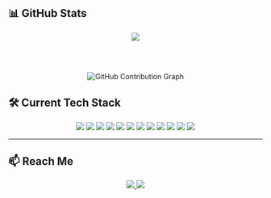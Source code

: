 ## 📊 GitHub Stats

<div align="center">

  <img src="https://github-readme-stats.vercel.app/api?username=farhanahmedanik59&show_icons=true&theme=tokyonight&hide_title=true&count_private=true&hide=prs,issues" />
  
  <br/><br/>
  
  ![GitHub Contribution Graph](https://activity-graph.herokuapp.com/graph?username=farhanahmedanik59&theme=tokyonight)

</div>

## 🛠️ Current Tech Stack

<div align="center">

<!-- Frontend -->
<img src="https://img.shields.io/badge/HTML5-E34F26?style=for-the-badge&logo=html5&logoColor=white"/>
<img src="https://img.shields.io/badge/CSS3-1572B6?style=for-the-badge&logo=css3&logoColor=white"/>
<img src="https://img.shields.io/badge/Tailwind_CSS-38B2AC?style=for-the-badge&logo=tailwind-css&logoColor=white"/>
<img src="https://img.shields.io/badge/JavaScript-F7DF1E?style=for-the-badge&logo=javascript&logoColor=black"/>
<img src="https://img.shields.io/badge/React-61DAFB?style=for-the-badge&logo=react&logoColor=black"/>

<!-- Backend & DB -->
<img src="https://img.shields.io/badge/Node.js-339933?style=for-the-badge&logo=nodedotjs&logoColor=white"/>
<img src="https://img.shields.io/badge/Express.js-000000?style=for-the-badge&logo=express&logoColor=white"/>
<img src="https://img.shields.io/badge/MongoDB-47A248?style=for-the-badge&logo=mongodb&logoColor=white"/>
<img src="https://img.shields.io/badge/Firebase-FFCA28?style=for-the-badge&logo=firebase&logoColor=black"/>

<!-- Tools -->
<img src="https://img.shields.io/badge/Git-F05032?style=for-the-badge&logo=git&logoColor=white"/>
<img src="https://img.shields.io/badge/GitHub-181717?style=for-the-badge&logo=github&logoColor=white"/>
<img src="https://img.shields.io/badge/VS%20Code-007ACC?style=for-the-badge&logo=visual-studio-code&logoColor=white"/>

</div>

---

## 📫 Reach Me

<div align="center">

<a href="https://facebook.com/farhanahmedanik59" target="_blank">
  <img src="https://img.shields.io/badge/Facebook-1877F2?style=for-the-badge&logo=facebook&logoColor=white"/>
</a>

<a href="https://linkedin.com/in/farhanahmedanik59" target="_blank">
  <img src="https://img.shields.io/badge/LinkedIn-0A66C2?style=for-the-badge&logo=linkedin&logoColor=white"/>
</a>

</div>
